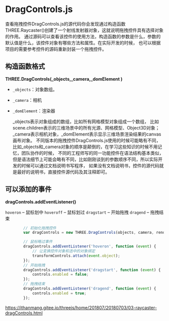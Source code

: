 # DragControls.js

  查看拖拽控件DragControls.js的源代码你会发现通过构造函数THREE.Raycaster()创建了一个射线发射器对象，这就说明拖拽控件具有选择对象的作用。 通过源码可以查看该控件的使用方法，构造函数的参数是什么，参数的默认值是什么，该控件对象有哪些方法和属性。在实际开发的时候， 也可以根据项目的需要参考控件的源码重新封装一个拖拽控件。

##  构造函数格式

**THREE.DragControls(_objects,_camera,_domElement )**

- `_objects`：对象数组。
-  `_camera`：相机 
- `_domElement`：渲染器 

  _objects表示对象组成的数组，比如所有网格模型对象组成一个数组， 比如scene.children表示的三维场景中的所有光源、网格模型、Object3D对象；_camera表示相机对象，_domElement表示显示三维场景渲染结果的canvas画布对象。 不同版本的拖拽控件DragControls.js使用的时候可能略有不同，比如_objects和_camera对象的顺序是颠倒的，在学习这些知识的时候不用记忆，团队协作的时候， 不同的工程师写的同一功能控件在语法结构基本类似，但是语法细节上可能会略有不同，比如刚刚谈到的参数顺序不同，所以实际开发的时候可以通过文档说明书写程序， 如果没有文档说明书，控件的源代码就是最好的说明书，直接控件源代码及其注释即可。

## **可以添加的事件** 

**dragControls.addEventListener()**

`hoveron` – 鼠标划中
`hoveroff` – 鼠标划过
`dragstart` – 开始拖拽
`dragend` – 拖拽结束

``` javascript
        // 初始化拖拽控件
        var dragControls = new THREE.DragControls(objects, camera, renderer.domElement);

        // 鼠标略过事件
        dragControls.addEventListener('hoveron', function (event) {
            // 让变换控件对象和选中的对象绑定
            transformControls.attach(event.object);
        });
        // 开始拖拽
        dragControls.addEventListener('dragstart', function (event) {
            controls.enabled = false;
        });
        // 拖拽结束
        dragControls.addEventListener('dragend', function (event) {
            controls.enabled = true;
        });
```

https://ithanmang.gitee.io/threejs/home/201807/20180703/03-raycaster-dragControls.html